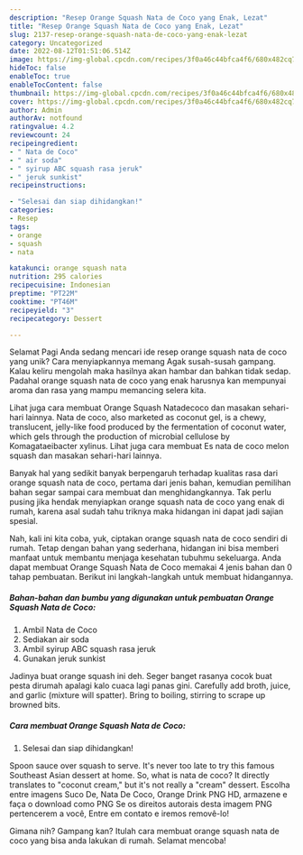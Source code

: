 ```yaml
---
description: "Resep Orange Squash Nata de Coco yang Enak, Lezat"
title: "Resep Orange Squash Nata de Coco yang Enak, Lezat"
slug: 2137-resep-orange-squash-nata-de-coco-yang-enak-lezat
category: Uncategorized
date: 2022-08-12T01:51:06.514Z
image: https://img-global.cpcdn.com/recipes/3f0a46c44bfca4f6/680x482cq70/orange-squash-nata-de-coco-foto-resep-utama.jpg
hideToc: false
enableToc: true
enableTocContent: false
thumbnail: https://img-global.cpcdn.com/recipes/3f0a46c44bfca4f6/680x482cq70/orange-squash-nata-de-coco-foto-resep-utama.jpg
cover: https://img-global.cpcdn.com/recipes/3f0a46c44bfca4f6/680x482cq70/orange-squash-nata-de-coco-foto-resep-utama.jpg
author: Admin
authorAv: notfound
ratingvalue: 4.2
reviewcount: 24
recipeingredient:
- " Nata de Coco"
- " air soda"
- " syirup ABC squash rasa jeruk"
- " jeruk sunkist"
recipeinstructions:

- "Selesai dan siap dihidangkan!"
categories:
- Resep
tags:
- orange
- squash
- nata

katakunci: orange squash nata 
nutrition: 295 calories
recipecuisine: Indonesian
preptime: "PT22M"
cooktime: "PT46M"
recipeyield: "3"
recipecategory: Dessert

---
```



Selamat Pagi Anda sedang mencari ide resep orange squash nata de coco yang unik? Cara menyiapkannya memang Agak susah-susah gampang. Kalau keliru mengolah maka hasilnya akan hambar dan bahkan tidak sedap. Padahal orange squash nata de coco yang enak harusnya kan mempunyai aroma dan rasa yang mampu memancing selera kita.


Lihat juga cara membuat Orange Squash Natadecoco dan masakan sehari-hari lainnya. Nata de coco, also marketed as coconut gel, is a chewy, translucent, jelly-like food produced by the fermentation of coconut water, which gels through the production of microbial cellulose by Komagataeibacter xylinus. Lihat juga cara membuat Es nata de coco melon squash dan masakan sehari-hari lainnya.

Banyak hal yang sedikit banyak berpengaruh terhadap kualitas rasa dari orange squash nata de coco, pertama dari jenis bahan, kemudian pemilihan bahan segar sampai cara membuat dan menghidangkannya. Tak perlu pusing jika hendak menyiapkan orange squash nata de coco yang enak di rumah, karena asal sudah tahu triknya maka hidangan ini dapat jadi sajian spesial.


Nah, kali ini kita coba, yuk, ciptakan orange squash nata de coco sendiri di rumah. Tetap dengan bahan yang sederhana, hidangan ini bisa memberi manfaat untuk membantu menjaga kesehatan tubuhmu sekeluarga. Anda dapat membuat Orange Squash Nata de Coco memakai 4 jenis bahan dan 0 tahap pembuatan. Berikut ini langkah-langkah untuk membuat hidangannya.

<!--inarticleads1-->

##### Bahan-bahan dan bumbu yang digunakan untuk pembuatan Orange Squash Nata de Coco:

1. Ambil  Nata de Coco
1. Sediakan  air soda
1. Ambil  syirup ABC squash rasa jeruk
1. Gunakan  jeruk sunkist


Jadinya buat orange squash ini deh. Seger banget rasanya cocok buat pesta dirumah apalagi kalo cuaca lagi panas gini. Carefully add broth, juice, and garlic (mixture will spatter). Bring to boiling, stirring to scrape up browned bits. 

<!--inarticleads2-->

##### Cara membuat Orange Squash Nata de Coco:


1. Selesai dan siap dihidangkan!

Spoon sauce over squash to serve. It&#39;s never too late to try this famous Southeast Asian dessert at home. So, what is nata de coco? It directly translates to &#34;coconut cream,&#34; but it&#39;s not really a &#34;cream&#34; dessert. Escolha entre imagens Suco De, Nata De Coco, Orange Drink PNG HD, armazene e faça o download como PNG Se os direitos autorais desta imagem PNG pertencerem a você, Entre em contato e iremos removê-lo! 

Gimana nih? Gampang kan? Itulah cara membuat orange squash nata de coco yang bisa anda lakukan di rumah. Selamat mencoba!

